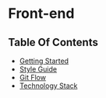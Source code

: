 # Front-end

## Table Of Contents

* [Getting Started](getting-started.md)
* [Style Guide](styleguide/README.md)
* [Git Flow](git-flow.md)
* [Technology Stack](stack.md)